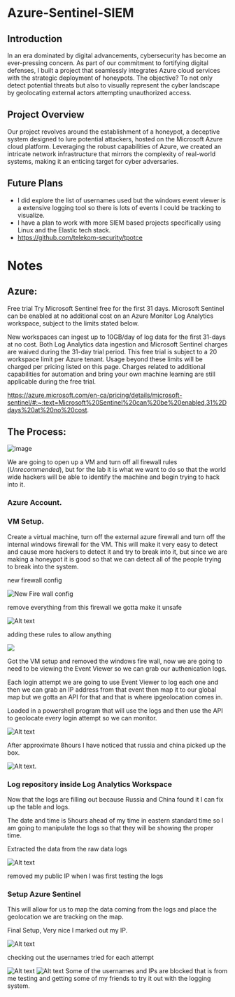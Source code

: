 # Azure-Sentinel-SIEM

## Introduction

In an era dominated by digital advancements, cybersecurity has become an ever-pressing concern. As part of our commitment to fortifying digital defenses, I built a project that seamlessly integrates Azure cloud services with the strategic deployment of honeypots. The objective? To not only detect potential threats but also to visually represent the cyber landscape by geolocating external actors attempting unauthorized access.

## Project Overview

Our project revolves around the establishment of a honeypot, a deceptive system designed to lure potential attackers, hosted on the Microsoft Azure cloud platform. Leveraging the robust capabilities of Azure, we created an intricate network infrastructure that mirrors the complexity of real-world systems, making it an enticing target for cyber adversaries.

## Future Plans

- I did explore the list of usernames used but the windows event viewer is a extensive logging tool so there is lots of events I could be tracking to visualize.
- I have a plan to work with more SIEM based projects specifically using Linux and the Elastic tech stack.
- https://github.com/telekom-security/tpotce

# Notes
## Azure:

Free trial
Try Microsoft Sentinel free for the first 31 days. Microsoft Sentinel can be enabled at no additional cost on an Azure Monitor Log Analytics workspace, subject to the limits stated below.

New workspaces can ingest up to 10GB/day of log data for the first 31-days at no cost. Both Log Analytics data ingestion and Microsoft Sentinel charges are waived during the 31-day trial period. This free trial is subject to a 20 workspace limit per Azure tenant.
Usage beyond these limits will be charged per pricing listed on this page. Charges related to additional capabilities for automation and bring your own machine learning are still applicable during the free trial.

https://azure.microsoft.com/en-ca/pricing/details/microsoft-sentinel/#:~:text=Microsoft%20Sentinel%20can%20be%20enabled,31%2Ddays%20at%20no%20cost.

## The Process:

![image](https://github.com/OGarland001/AWS-Azure-Sentinel-SIEM/assets/90342911/edd5b780-935f-4d33-828c-4313cb9d0cf6)

We are going to open up a VM and turn off all firewall rules (_Unrecommended_), but for the lab it is what we want to do so that the world wide hackers will be able to identify the machine and begin trying to hack into it.

### Azure Account.

### VM Setup.

Create a virtual machine, turn off the external azure firewall and turn off the internal windows firewall for the VM. This will make it very easy to detect and cause more hackers to detect it and try to break into it, but since we are making a honeypot it is good so that we can detect all of the people trying to break into the system.

new firewall config

![New Fire wall config](image.png)

remove everything from this firewall we gotta make it unsafe

![Alt text](image-1.png)

adding these rules to allow anything

![](image-2.png)

Got the VM setup and removed the windows fire wall, now we are going to need to be viewing the Event Viewer so we can grab our authenication logs.

Each login attempt we are going to use Event Viewer to log each one and then we can grab an IP address from that event then map it to our global map but we gotta an API for that and that is where ipgeolocation comes in.

Loaded in a powershell program that will use the logs and then use the API to geolocate every login attempt so we can monitor.

![Alt text](image-3.png)

After approximate 8hours I have noticed that russia and china picked up the box.

![Alt text](image-4.png).

### Log repository inside Log Analytics Workspace

Now that the logs are filling out because Russia and China found it I can fix up the table and logs.

The date and time is 5hours ahead of my time in eastern standard time so I am going to manipulate the logs so that they will be showing the proper time.

Extracted the data from the raw data logs

![Alt text](image-5.png)

removed my public IP when I was first testing the logs

### Setup Azure Sentinel

This will allow for us to map the data coming from the logs and place the geolocation we are tracking on the map.

Final Setup, Very nice I marked out my IP.

![Alt text](image-6.png)

checking out the usernames tried for each attempt

![Alt text](image-7.png)
![Alt text](image-8.png)
Some of the usernames and IPs are blocked that is from me testing and getting some of my friends to try it out with the logging system.
